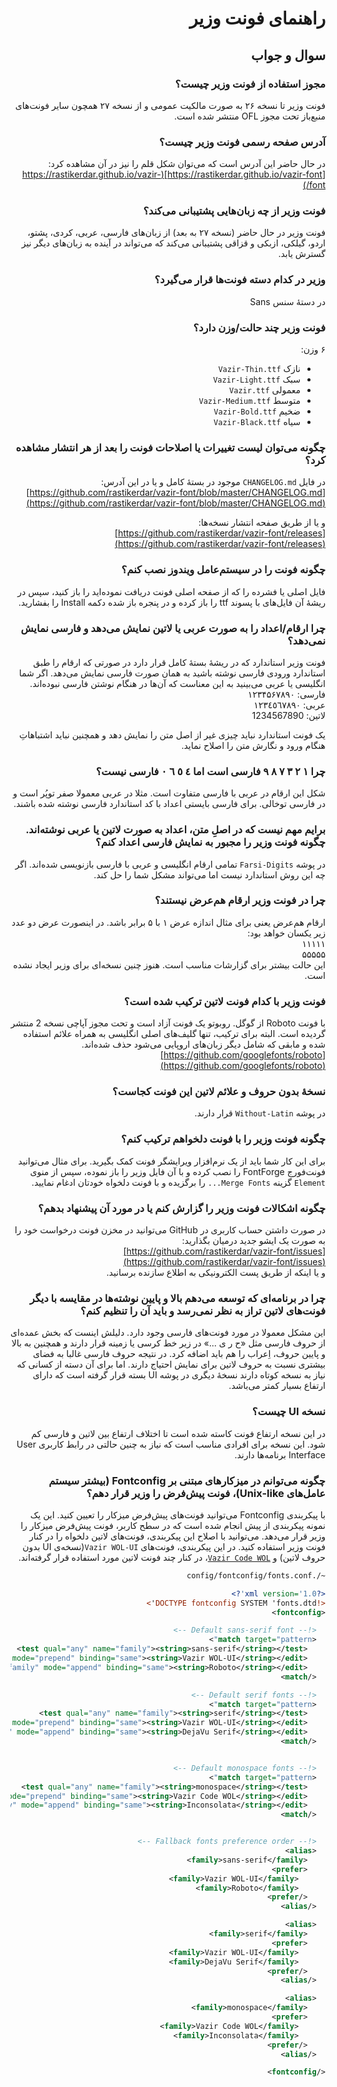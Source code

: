 <div dir="rtl">

# راهنمای فونت وزیر

## سوال و جواب

### مجوز استفاده از فونت وزیر چیست؟

فونت وزیر تا نسخه ۲۶ به صورت مالکیت عمومی و از نسخه ۲۷ همچون سایر فونت‌های منبع‌باز تحت مجوز OFL منتشر شده است.

### آدرس صفحه رسمی فونت وزیر چیست؟

در حال حاضر این آدرس است که می‌توان شکل قلم را نیز در آن مشاهده کرد:  
[https://rastikerdar.github.io/vazir-font](https://rastikerdar.github.io/vazir-font/)

### فونت وزیر از چه زبان‌هایی پشتیبانی می‌کند؟

فونت وزیر در حال حاضر (نسخه ۲۷ به بعد) از زبان‌های فارسی، عربی، کردی، پشتو، اردو، گیلکی، ازبکی و قزاقی پشتیبانی می‌کند که می‌تواند در آینده به زبان‌های دیگر نیز گسترش یابد.

### وزیر در کدام دسته فونت‌ها قرار می‌گیرد؟

در دستهٔ سنس Sans

### فونت وزیر چند حالت/وزن دارد؟

۶ وزن:

- نازک `Vazir-Thin.ttf`
- سبک `Vazir-Light.ttf`
- معمولی `Vazir.ttf`
- متوسط `Vazir-Medium.ttf`
- ضخیم `Vazir-Bold.ttf`
- سیاه `Vazir-Black.ttf`

### چگونه می‌توان لیست تغییرات یا اصلاحات فونت را بعد از هر انتشار مشاهده کرد؟

در فایل ‍`CHANGELOG.md` موجود در بستهٔ کامل و یا در این آدرس:  
[https://github.com/rastikerdar/vazir-font/blob/master/CHANGELOG.md](https://github.com/rastikerdar/vazir-font/blob/master/CHANGELOG.md)

و یا از طریق صفحه انتشار نسخه‌ها:  
[https://github.com/rastikerdar/vazir-font/releases](https://github.com/rastikerdar/vazir-font/releases)

### چگونه فونت را در سیستم‌عامل ویندوز نصب کنم؟

فایل اصلی یا فشرده را که از صفحه اصلی فونت دریافت نموده‌اید را باز کنید، سپس در ریشهٔ آن فایل‌های با پسوند ttf را باز کرده و در پنجره باز شده دکمه Install را بفشارید.

### چرا ارقام/اعداد را به صورت عربی یا لاتین نمایش می‌دهد و فارسی نمایش نمی‌دهد؟

فونت وزیر استاندارد که در ریشهٔ بستهٔ کامل قرار دارد در صورتی که ارقام را طبق استاندارد ورودی فارسی نوشته باشید به همان صورت فارسی نمایش می‌دهد. اگر شما انگلیسی یا عربی می‌بینید به این معناست که آن‌ها در هنگام نوشتن فارسی نبوده‌اند.  
فارسی: ۱۲۳۴۵۶۷۸۹۰  
عربی: ١٢٣٤٥٦٧٨٩٠  
لاتین: 1234567890  

یک فونت استاندارد نباید چیزی غیر از اصل متن را نمایش دهد و همچنین نباید اشتباهاتِ هنگام ورود و نگارش متن را اصلاح نماید.

### چرا ۱ ۲ ۳ ۷ ۸ ۹ فارسی است اما ٤ ٥ ٦ ٠ فارسی نیست؟

شکل این ارقام در عربی با فارسی متفاوت است. مثلا در عربی معمولا صفر توپُر است و در فارسی توخالی. برای فارسی بایستی اعداد با کد استاندارد فارسی نوشته شده باشند.

### برایم مهم نیست که در اصلِ متن، اعداد به صورت لاتین یا عربی نوشته‌اند. چگونه فونت وزیر را مجبور به نمایش فارسی اعداد کنم؟

در پوشه `Farsi-Digits` تمامی ارقام انگلیسی و عربی با فارسی بازنویسی شده‌اند. اگر چه این روش استاندارد نیست اما می‌تواند مشکل شما را حل کند.

### چرا در فونت وزیر ارقام هم‌عرض نیستند؟

ارقام هم‌عرض یعنی برای مثال اندازه عرض ۱ با ۵ برابر باشد. در اینصورت عرض دو عدد زیر یکسان خواهد بود:  
۱۱۱۱۱  
۵۵۵۵۵  
این حالت بیشتر برای گزارشات مناسب است. هنوز چنین نسخه‌ای برای وزیر ایجاد نشده است.

### فونت وزیر با کدام فونت لاتین ترکیب شده است؟

با فونت Roboto از گوگل. روبوتو یک فونت آزاد است و تحت مجوز آپاچی نسخه 2 منتشر گردیده است. البته برای ترکیب، تنها گلیف‌های اصلی انگلیسی به همراه علائم استفاده شده و مابقی که شامل دیگر زبان‌های اروپایی می‌شود حذف شده‌اند.  
[https://github.com/googlefonts/roboto](https://github.com/googlefonts/roboto)

### نسخهٔ بدون حروف و علائم لاتین این فونت کجاست؟

در پوشه `Without-Latin` قرار دارند.

### چگونه فونت وزیر را با فونت دلخواهم ترکیب کنم؟

برای این کار شما باید از یک نرم‌افزار ویرایشگر فونت کمک بگیرید. برای مثال می‌توانید فونت‌فورج FontForge را نصب کرده و با آن فایل وزیر را باز نموده، سپس از منوی `Element` گزینه `Merge Fonts...` را برگزیده و با فونت دلخواه خودتان ادغام نمایید.

### چگونه اشکالات فونت وزیر را گزارش کنم یا در مورد آن پیشنهاد بدهم؟

در صورت داشتن حساب کاربری در GitHub می‌توانید در مخزن فونت درخواست خود را به صورت یک ایشو جدید درمیان بگذارید:  
[https://github.com/rastikerdar/vazir-font/issues](https://github.com/rastikerdar/vazir-font/issues)  
و یا اینکه از طریق پست الکترونیکی به اطلاع سازنده برسانید.

### چرا در برنامه‌ای که توسعه می‌دهم بالا و پایین نوشته‌ها در مقایسه با دیگر فونت‌های لاتین تراز به نظر نمی‌رسد و باید آن را تنظیم کنم؟

این مشکل معمولا در مورد فونت‌های فارسی وجود دارد. دلیلش اینست که بخش عمده‌ای از حروف فارسی مثل «ح ر ی ...» در زیر خط کرسی یا زمینه قرار دارند و همچنین به بالا و پایین حروف، اِعراب را هم باید اضافه کرد. در نتیجه حروف فارسی غالبا به فضای بیشتری نسبت به حروف لاتین برای نمایش احتیاج دارند. اما برای آن دسته از کسانی که نیاز به نسخه کوتاه دارند نسخهٔ دیگری در پوشه UI بسته قرار گرفته است که دارای ارتفاع بسیار کمتر می‌باشد.

### نسخه UI چیست؟
در این نسخه ارتفاع فونت کاسته شده است تا اختلاف ارتفاع بین لاتین و فارسی کم شود. این نسخه برای افرادی مناسب است که نیاز به چنین حالتی در رابط کاربری User Interface برنامه‌ها دارند.

### چگونه می‌توانم در میزکارهای مبتنی بر Fontconfig (بیشتر سیستم عامل‌های Unix-like)، فونت پیش‌فرض را وزیر قرار دهم؟

با پیکربندی Fontconfig می‌توانید فونت‌های پیش‌فرض میزکار را تعیین کنید. این یک نمونه پیکربندی از پیش انجام شده است که در سطح کاربر، فونت پیش‌فرض میزکار را وزیر قرار می‌دهد. می‌توانید با اصلاح این پیکربندی، فونت‌های لاتین دلخواه را در کنار فونت وزیر استفاده کنید. در این پیکربندی، فونت‌های `Vazir WOL-UI`(نسخه‌ی UI بدون حروف لاتین) و [`Vazir Code WOL`](https://github.com/rastikerdar/vazir-code-font)، در کنار چند فونت لاتین مورد استفاده قرار گرفته‌اند.

```xml
~/.config/fontconfig/fonts.conf

<?xml version='1.0'?>
<!DOCTYPE fontconfig SYSTEM 'fonts.dtd'>
<fontconfig>

  <!-- Default sans-serif font -->
  <match target="pattern">
    <test qual="any" name="family"><string>sans-serif</string></test>
    <edit name="family" mode="prepend" binding="same"><string>Vazir WOL-UI</string></edit>
    <edit name="family" mode="append" binding="same"><string>Roboto</string></edit>
  </match>

  <!-- Default serif fonts -->
  <match target="pattern">
    <test qual="any" name="family"><string>serif</string></test>
    <edit name="family" mode="prepend" binding="same"><string>Vazir WOL-UI</string></edit>
    <edit name="family" mode="append" binding="same"><string>DejaVu Serif</string></edit>
  </match>


  <!-- Default monospace fonts -->
  <match target="pattern">
    <test qual="any" name="family"><string>monospace</string></test>
    <edit name="family" mode="prepend" binding="same"><string>Vazir Code WOL</string></edit>
    <edit name="family" mode="append" binding="same"><string>Inconsolata</string></edit>
  </match>


  <!-- Fallback fonts preference order -->
  <alias>
    <family>sans-serif</family>
    <prefer>
      <family>Vazir WOL-UI</family>
      <family>Roboto</family>
    </prefer>
  </alias>

  <alias>
    <family>serif</family>
    <prefer>
      <family>Vazir WOL-UI</family>
      <family>DejaVu Serif</family>
    </prefer>
  </alias>

  <alias>
    <family>monospace</family>
    <prefer>
      <family>Vazir Code WOL</family>
      <family>Inconsolata</family>
    </prefer>
  </alias>

</fontconfig>
```

</div>
